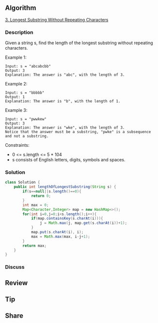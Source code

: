 ## Algorithm

[3. Longest Substring Without Repeating Characters](https://leetcode.com/problems/longest-substring-without-repeating-characters/)

### Description

Given a string s, find the length of the longest substring without repeating characters.

Example 1:

```
Input: s = "abcabcbb"
Output: 3
Explanation: The answer is "abc", with the length of 3.
```

Example 2:

```
Input: s = "bbbbb"
Output: 1
Explanation: The answer is "b", with the length of 1.
```

Example 3:

```
Input: s = "pwwkew"
Output: 3
Explanation: The answer is "wke", with the length of 3.
Notice that the answer must be a substring, "pwke" is a subsequence and not a substring.
```

Constraints:

- 0 <= s.length <= 5 * 104
- s consists of English letters, digits, symbols and spaces.

### Solution

```java
class Solution {
    public int lengthOfLongestSubstring(String s) {
        if(s==null||s.length()==0){
            return 0;
        }
        int max = 0;
        Map<Character,Integer> map = new HashMap<>();
        for(int i=0,j=0;i<s.length();i++){
            if(map.containsKey(s.charAt(i))){
                j = Math.max(j, map.get(s.charAt(i))+1);
            }
            map.put(s.charAt(i), i);
            max = Math.max(max, i-j+1);
        }
        return max;
    }
}
```

### Discuss

## Review


## Tip


## Share
